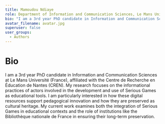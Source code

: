 ```yaml
---
title: Mamoudou Ndiaye
role: Department of Information and Communication Sciences, Le Mans Université (France)
bio: "I am a 3rd year PhD candidate in Information and Communication Sciences at Le Mans Université (France), affiliated with the Centre de Recherche en Éducation de Nantes (CREN). My research focuses on the informational practices of actors involved in the development and use of Serious Games as educational tools. I am particularly interested in how these digital resources support pedagogical innovation and how they are preserved as cultural heritage. My current work examines both the integration of Serious Games in educational contexts and the role of institutions like the Bibliothèque nationale de France in ensuring their long-term preservation."
avatar_filename: avatar.jpg
superuser: false
user_groups:
  - Authors
---
```


# Bio
I am a 3rd year PhD candidate in Information and Communication Sciences at Le Mans Université (France), affiliated with the Centre de Recherche en Éducation de Nantes (CREN). My research focuses on the informational practices of actors involved in the development and use of Serious Games as educational tools. I am particularly interested in how these digital resources support pedagogical innovation and how they are preserved as cultural heritage. My current work examines both the integration of Serious Games in educational contexts and the role of institutions like the Bibliothèque nationale de France in ensuring their long-term preservation.

